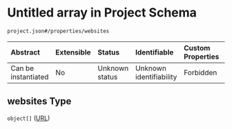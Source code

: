 # Untitled array in Project Schema

```txt
project.json#/properties/websites
```



| Abstract            | Extensible | Status         | Identifiable            | Custom Properties | Additional Properties | Access Restrictions | Defined In                                                         |
| :------------------ | :--------- | :------------- | :---------------------- | :---------------- | :-------------------- | :------------------ | :----------------------------------------------------------------- |
| Can be instantiated | No         | Unknown status | Unknown identifiability | Forbidden         | Allowed               | none                | [project.json\*](../../../out/project.json "open original schema") |

## websites Type

`object[]` ([URL](project-properties-websites-url.md))
